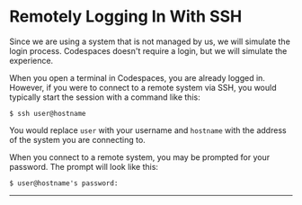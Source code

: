 # Remotely Logging In With SSH

Since we are using a system that is not managed by us, we will simulate the login process.  Codespaces doesn't require a login, but we will simulate the experience.

When you open a terminal in Codespaces, you are already logged in. However, 
if you were to connect to a remote system via SSH, you would typically start the session with a command like this:

```
$ ssh user@hostname
```
You would replace `user` with your username and `hostname` with the address of the system you are connecting to.

When you connect to a remote system, you may be prompted for your password.  The prompt will look like this:

```
$ user@hostname's password:
```
---

